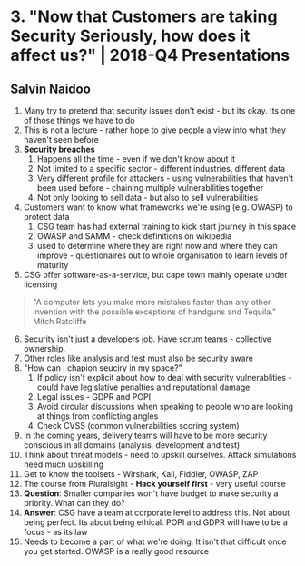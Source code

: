 # 3. "Now that Customers are taking Security Seriously, how does it affect us?" | 2018-Q4 Presentations
## Salvin Naidoo 

1. Many try to pretend that security issues don't exist - but its okay.  Its one of those things we have to do 
2. This is not a lecture - rather hope to give people a view into what they haven't seen before
3. __Security breaches__
	1. Happens all the time - even if we don't know about it
	2. Not limited to a specific sector - different industries, different data
	3. Very different profile for attackers - using vulnerabilities that haven't been used before - chaining multiple vulnerabilities together
	4. Not only looking to sell data - but also to sell vulnerabilities
4. Customers want to know what frameworks we're using (e.g. OWASP) to protect data
	1. CSG team has had external training to kick start journey in this space 
	2. OWASP and SAMM - check definitions on wikipedia
	3. used to determine where they are right now and where they can improve - questionaires out to whole organisation to learn levels of maturity
5. CSG offer software-as-a-service, but cape town mainly operate under licensing

>"A computer lets you make more mistakes faster than any other invention with the possible exceptions of handguns and Tequila."
Mitch Ratcliffe

6. Security isn't just a developers job.  Have scrum teams - collective ownership.
7. Other roles like analysis and test must also be security aware
8. "How can I chapion seuciry in my space?"
	1. If policy isn't explicit about how to deal with security vulnerablities - could have legislative penalties and reputational damage
	2. Legal issues - GDPR and POPI
	3. Avoid circular discussions when speaking to people who are looking at things from conflicting angles
	4. Check CVSS (common vulnerabilities scoring system)
9. In the coming years, delivery teams will have to be more security conscious in all domains (analysis, development and test)
10. Think about threat models - need to upskill ourselves.  Attack simulations need much upskilling
11. Get to know the toolsets - Wirshark, Kali, Fiddler, OWASP, ZAP
12. The course from Pluralsight - __Hack yourself first__ - very useful course
13. __Question__: Smaller companies won't have budget to make security a priority.  What can they do?
  1. __Answer__: CSG have a team at corporate level to address this.  Not about being perfect.  Its about being ethical.  POPI and GDPR will have to be a focus - as its law
14. Needs to become a part of what we're doing.  It isn't that difficult once you get started.  OWASP is a really good resource